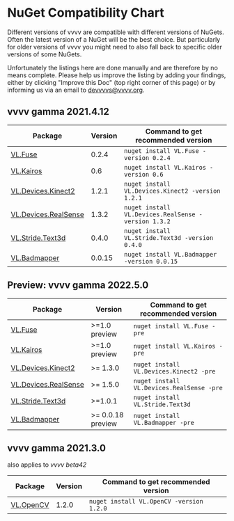 # NuGet Compatibility Chart
Different versions of vvvv are compatible with different versions of NuGets. Often the latest version of a NuGet will be the best choice. But particularly for older versions of vvvv you might need to also fall back to specific older versions of some NuGets. 

Unfortunately the listings here are done manually and are therefore by no means complete. Please help us improve the listing by adding your findings, either by clicking "Improve this Doc" (top right corner of this page) or by informing us via an email to [devvvvs@vvvv.org](mailto:devvvvs@vvvv.org).

## vvvv gamma 2021.4.12

Package|Version|Command to get recommended version
-|-|-
[VL.Fuse](https://github.com/TheFuseLab/VL.Fuse) | 0.2.4 | `nuget install VL.Fuse -version 0.2.4`
[VL.Kairos](https://github.com/KairosResearchLab/Kairos) | 0.6 | `nuget install VL.Kairos -version 0.6`
[VL.Devices.Kinect2](https://github.com/vvvv/VL.Devices.Kinect2) | 1.2.1 | `nuget install VL.Devices.Kinect2 -version 1.2.1`
[VL.Devices.RealSense](https://github.com/vvvv/VL.Devices.RealSense) | 1.3.2 | `nuget install VL.Devices.RealSense -version 1.3.2`
[VL.Stride.Text3d](https://github.com/bj-rn/VL.Stride.Text3d) | 0.4.0 | `nuget install VL.Stride.Text3d -version 0.4.0`
[VL.Badmapper](https://github.com/bj-rn/VL.Stride.Text3d) | 0.0.15 | `nuget install VL.Badmapper -version 0.0.15`

## Preview: vvvv gamma 2022.5.0

Package|Version|Command to get recommended version
-|-|-
[VL.Fuse](https://github.com/TheFuseLab/VL.Fuse) | >=1.0 preview | `nuget install VL.Fuse -pre`
[VL.Kairos](https://github.com/KairosResearchLab/Kairos) | >=1.0 preview | `nuget install VL.Kairos -pre`
[VL.Devices.Kinect2](https://github.com/vvvv/VL.Devices.Kinect2) | >= 1.3.0 | `nuget install VL.Devices.Kinect2 -pre`
[VL.Devices.RealSense](https://github.com/vvvv/VL.Devices.RealSense) | >= 1.5.0 | `nuget install VL.Devices.RealSense -pre`
[VL.Stride.Text3d](https://github.com/bj-rn/VL.Stride.Text3d) | >=1.0.1 | `nuget install VL.Stride.Text3d`
[VL.Badmapper](https://github.com/bj-rn/VL.Stride.Text3d) | >= 0.0.18 preview | `nuget install VL.Badmapper -pre`


## vvvv gamma 2021.3.0
also applies to _vvvv beta42_

Package|Version|Command to get recommended version
-|-|-
[VL.OpenCV](https://github.com/vvvv/VL.OpenCV) | 1.2.0 | `nuget install VL.OpenCV -version 1.2.0`

